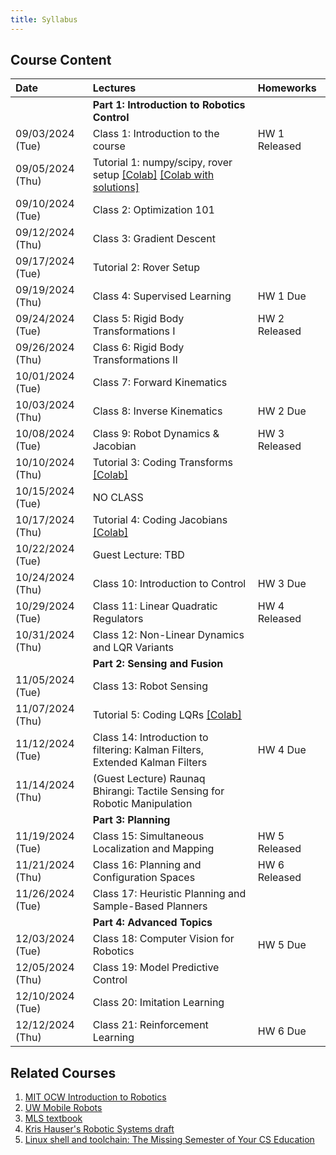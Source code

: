 ```yaml
---
title: Syllabus
---
```

## Course Content

| Date             | Lectures                                                                      | Homeworks     |
| :---             | :---                                                                          | :---          |
|                  | **Part 1: Introduction to Robotics Control**                                  |               |
| 09/03/2024 (Tue) | Class 1: Introduction to the course                                           | HW 1 Released |
| 09/05/2024 (Thu) | Tutorial 1: numpy/scipy, rover setup [\[Colab\]](https://colab.research.google.com/drive/1n-2gJZuIFrY_Osbf6ahiQIbzSQQsy8b2?usp=sharing) [\[Colab with solutions\]](https://colab.research.google.com/drive/1fYJ6Z7BhCYdiLymmeYHeb8jMJ4jmc3XN?usp=sharing)                                         |               |
| 09/10/2024 (Tue) | Class 2: Optimization 101                                                     |               |
| 09/12/2024 (Thu) | Class 3: Gradient Descent                                                     |               |
| 09/17/2024 (Tue) | Tutorial 2: Rover Setup                                                       |               |
| 09/19/2024 (Thu) | Class 4: Supervised Learning                                                  | HW 1 Due      |
| 09/24/2024 (Tue) | Class 5: Rigid Body Transformations I                                         | HW 2 Released |
| 09/26/2024 (Thu) | Class 6: Rigid Body Transformations II                                        |               |
| 10/01/2024 (Tue) | Class 7: Forward Kinematics                                                   |               |
| 10/03/2024 (Thu) | Class 8: Inverse Kinematics                                                   | HW 2 Due      |
| 10/08/2024 (Tue) | Class 9: Robot Dynamics & Jacobian                                            | HW 3 Released |
| 10/10/2024 (Thu) | Tutorial 3: Coding Transforms [\[Colab\]](https://colab.research.google.com/drive/12qRfBy7aaR6E-IcfjvqMNN2wPayKvYSu?usp=sharing) |               |
| 10/15/2024 (Tue) | NO CLASS                                                                      |               |
| 10/17/2024 (Thu) | Tutorial 4: Coding Jacobians [\[Colab\]](https://colab.research.google.com/drive/1O53q8dStaBhe5eDDsCvol3aiibWV5yor?usp=sharing)                                                 |               |
| 10/22/2024 (Tue) | Guest Lecture: TBD                                                            |               |
| 10/24/2024 (Thu) | Class 10: Introduction to Control                                             | HW 3 Due      |
| 10/29/2024 (Tue) | Class 11: Linear Quadratic Regulators                                         | HW 4 Released |
| 10/31/2024 (Thu) | Class 12: Non-Linear Dynamics and LQR Variants                                |               |
|                  | **Part 2: Sensing and Fusion**                                                |               |
| 11/05/2024 (Tue) | Class 13: Robot Sensing                                                       |               |
| 11/07/2024 (Thu) | Tutorial 5: Coding LQRs [\[Colab\]](https://colab.research.google.com/drive/1T8AHlhCvQPfE-_hHVaFr8RBBMMN_AJBV?usp=sharing)                                                      |               |
| 11/12/2024 (Tue) | Class 14: Introduction to filtering: Kalman Filters, Extended Kalman Filters  | HW 4 Due      |
| 11/14/2024 (Thu) | (Guest Lecture) Raunaq Bhirangi: Tactile Sensing for Robotic Manipulation     |               |
|                  | **Part 3: Planning**                                                          |               |
| 11/19/2024 (Tue) | Class 15: Simultaneous Localization and Mapping                               | HW 5 Released |
| 11/21/2024 (Thu) | Class 16: Planning and Configuration Spaces                                   | HW 6 Released |
| 11/26/2024 (Tue) | Class 17: Heuristic Planning and Sample-Based Planners                        |               |
|                  | **Part 4: Advanced Topics**                                                   |               |
| 12/03/2024 (Tue) | Class 18: Computer Vision for Robotics                                        | HW 5 Due      |
| 12/05/2024 (Thu) | Class 19: Model Predictive Control                                            |               |
| 12/10/2024 (Tue) | Class 20: Imitation Learning                                                  |               |
| 12/12/2024 (Thu) | Class 21: Reinforcement Learning                                              | HW 6 Due      |
                     
## Related Courses
1. [MIT OCW Introduction to Robotics](https://ocw.mit.edu/courses/mechanical-engineering/2-12-introduction-to-robotics-fall-2005/lecture-notes/)
2. [UW Mobile Robots](https://courses.cs.washington.edu/courses/cse490r/19sp/)
3. [MLS textbook](http://www.cse.lehigh.edu/~trink/Courses/RoboticsII/reading/murray-li-sastry-94-complete.pdf)
4. [Kris Hauser's Robotic Systems draft](https://motion.cs.illinois.edu/RoboticSystems/)
5. [Linux shell and toolchain: The Missing Semester of Your CS Education](https://missing.csail.mit.edu/)
